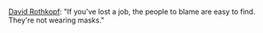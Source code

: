 <a href="https://twitter.com/djrothkopf/status/1283743234871762949">David Rothkopf</a>: "If you've lost a job, the people to blame are easy to find.  They're not wearing masks."
